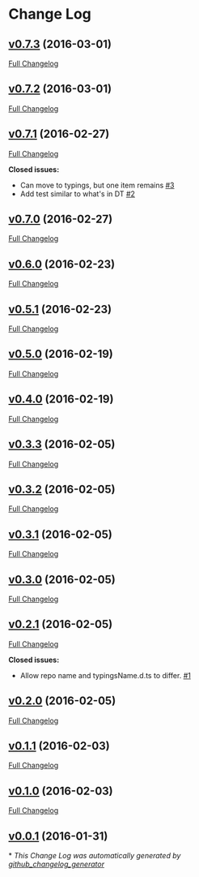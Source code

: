 # Change Log

## [v0.7.3](https://github.com/typings/generator-typings/tree/v0.7.3) (2016-03-01)
[Full Changelog](https://github.com/typings/generator-typings/compare/v0.7.2...v0.7.3)

## [v0.7.2](https://github.com/typings/generator-typings/tree/v0.7.2) (2016-03-01)
[Full Changelog](https://github.com/typings/generator-typings/compare/v0.7.1...v0.7.2)

## [v0.7.1](https://github.com/typings/generator-typings/tree/v0.7.1) (2016-02-27)
[Full Changelog](https://github.com/typings/generator-typings/compare/v0.7.0...v0.7.1)

**Closed issues:**

- Can move to typings, but one item remains [\#3](https://github.com/typings/generator-typings/issues/3)
- Add test similar to what's in DT [\#2](https://github.com/typings/generator-typings/issues/2)

## [v0.7.0](https://github.com/typings/generator-typings/tree/v0.7.0) (2016-02-27)
[Full Changelog](https://github.com/typings/generator-typings/compare/v0.6.0...v0.7.0)

## [v0.6.0](https://github.com/typings/generator-typings/tree/v0.6.0) (2016-02-23)
[Full Changelog](https://github.com/typings/generator-typings/compare/v0.5.1...v0.6.0)

## [v0.5.1](https://github.com/typings/generator-typings/tree/v0.5.1) (2016-02-23)
[Full Changelog](https://github.com/typings/generator-typings/compare/v0.5.0...v0.5.1)

## [v0.5.0](https://github.com/typings/generator-typings/tree/v0.5.0) (2016-02-19)
[Full Changelog](https://github.com/typings/generator-typings/compare/v0.4.0...v0.5.0)

## [v0.4.0](https://github.com/typings/generator-typings/tree/v0.4.0) (2016-02-19)
[Full Changelog](https://github.com/typings/generator-typings/compare/v0.3.3...v0.4.0)

## [v0.3.3](https://github.com/typings/generator-typings/tree/v0.3.3) (2016-02-05)
[Full Changelog](https://github.com/typings/generator-typings/compare/v0.3.2...v0.3.3)

## [v0.3.2](https://github.com/typings/generator-typings/tree/v0.3.2) (2016-02-05)
[Full Changelog](https://github.com/typings/generator-typings/compare/v0.3.1...v0.3.2)

## [v0.3.1](https://github.com/typings/generator-typings/tree/v0.3.1) (2016-02-05)
[Full Changelog](https://github.com/typings/generator-typings/compare/v0.3.0...v0.3.1)

## [v0.3.0](https://github.com/typings/generator-typings/tree/v0.3.0) (2016-02-05)
[Full Changelog](https://github.com/typings/generator-typings/compare/v0.2.1...v0.3.0)

## [v0.2.1](https://github.com/typings/generator-typings/tree/v0.2.1) (2016-02-05)
[Full Changelog](https://github.com/typings/generator-typings/compare/v0.2.0...v0.2.1)

**Closed issues:**

- Allow repo name and typingsName.d.ts to differ. [\#1](https://github.com/typings/generator-typings/issues/1)

## [v0.2.0](https://github.com/typings/generator-typings/tree/v0.2.0) (2016-02-05)
[Full Changelog](https://github.com/typings/generator-typings/compare/v0.1.1...v0.2.0)

## [v0.1.1](https://github.com/typings/generator-typings/tree/v0.1.1) (2016-02-03)
[Full Changelog](https://github.com/typings/generator-typings/compare/v0.1.0...v0.1.1)

## [v0.1.0](https://github.com/typings/generator-typings/tree/v0.1.0) (2016-02-03)
[Full Changelog](https://github.com/typings/generator-typings/compare/v0.0.1...v0.1.0)

## [v0.0.1](https://github.com/typings/generator-typings/tree/v0.0.1) (2016-01-31)


\* *This Change Log was automatically generated by [github_changelog_generator](https://github.com/skywinder/Github-Changelog-Generator)*